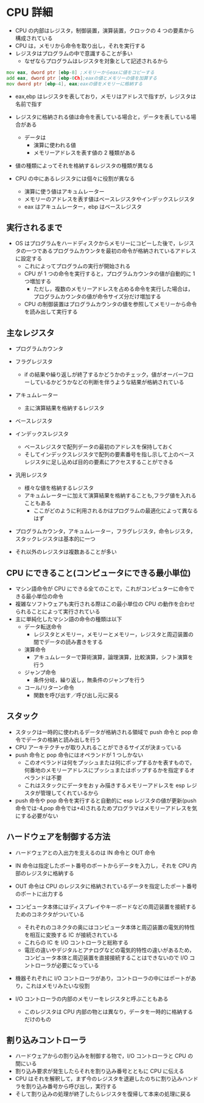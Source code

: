 # CPU 詳細

- CPU の内部はレジスタ，制御装置，演算装置，クロックの 4 つの要素から構成されている
- CPU は，メモリから命令を取り出し，それを実行する
- レジスタはプログラムの中で意識することが多い
  - なぜならプログラムはレジスタを対象として記述されるから

```asm
mov eax, dword ptr [ebp-8] ;メモリーからeaxに値をコピーする
add eax, dword ptr [ebp-0Ch];eaxの値とメモリーの値を加算する
mov dword ptr [ebp-4], eax;eaxの値をメモリーに格納する
```

- eax,ebp はレジスタを表しており，メモリはアドレスで指すが，レジスタは名前で指す

- レジスタに格納される値は命令を表している場合と，データを表している場合がある
  - データは
    - 演算に使われる値
    - メモリーアドレスを表す値の 2 種類がある
- 値の種類によってそれを格納するレジスタの種類が異なる
- CPU の中にあるレジスタには個々に役割が異なる
  - 演算に使う値はアキュムレーター
  - メモリーのアドレスを表す値はベースレジスタやインデックスレジスタ
  - eax はアキュムレーター，ebp はベースレジスタ

## 実行されるまで

- OS はプログラムをハードディスクからメモリーにコピーした後で，レジスタの一つであるプログラムカウンタを最初の命令が格納されているアドレスに設定する
  - これによってプログラムの実行が開始される
  - CPU が 1 つの命令を実行すると，プログラムカウンタの値が自動的に 1 つ増加する
    - ただし，複数のメモリーアドレスを占める命令を実行した場合は，プログラムカウンタの値が命令サイズ分だけ増加する
  - CPU の制御装置はプログラムカウンタの値を参照してメモリーから命令を読み出して実行する

## 主なレジスタ

- プログラムカウンタ
- フラグレジスタ
  - if の結果や繰り返しが終了するかどうかのチェック，値がオーバーフローしているかどうかなどの判断を伴うような結果が格納されている
- アキュムレーター
  - 主に演算結果を格納するレジスタ
- ベースレジスタ
- インデックスレジスタ
  - ベースレジスタで配列データの最初のアドレスを保持しておく
  - そしてインデックスレジスタで配列の要素番号を指し示して上のベースレジスタに足し込めば目的の要素にアクセスすることができる
- 汎用レジスタ

  - 様々な値を格納するレジスタ
  - アキュムレーターに加えて演算結果を格納することも,フラグ値を入れることもある
    - ここがどのように利用されるかはプログラムの最適化によって異なるはず

- プログラムカウンタ，アキュムレーター，フラグレジスタ，命令レジスタ，スタックレジスタは基本的に一つ
- それ以外のレジスタは複数あることが多い

## CPU にできること(コンピュータにできる最小単位)

- マシン語命令が CPU にできる全てのことで，これがコンピュターに命令できる最小単位の命令
- 複雑なソフトウェアも実行される際はこの最小単位の CPU の動作を合わせられることによって実行されている
- 主に単純化したマシン語の命令の種類は以下
  - データ転送命令
    - レジスタとメモリー，メモリーとメモリー，レジスタと周辺装置の間でデータの読み書きをする
  - 演算命令
    - アキュムレーターで算術演算，論理演算，比較演算，シフト演算を行う
  - ジャンプ命令
    - 条件分岐，繰り返し，無条件のジャンプを行う
  - コール/リターン命令
    - 関数を呼び出す／呼び出し元に戻る

## スタック

- スタックは一時的に使われるデータが格納される領域で push 命令と pop 命令でデータの格納と読み出しを行う
- CPU アーキテクチャが取り入れることができるサイズが決まっている
- push 命令と pop 命令にはオペランドが 1 つしかない
  - このオペランドは何をプッシュまたは何にポップするかを表すもので，何番地のメモリーアドレスにプッシュまたはポップするかを指定するオペランドは不要
  - これはスタックにデータをお y み描きするメモリーアドレスを esp レジスタが管理してくれているから
- push 命令や pop 命令を実行すると自動的に esp レジスタの値が更新(push 命令では-4,pop 命令では+4)されるためプログラマはメモリーアドレスを気にする必要がない

## ハードウェアを制御する方法

- ハードウェアとの入出力を支えるのは IN 命令と OUT 命令
- IN 命令は指定したポート番号のポートからデータを入力し，それを CPU 内部のレジスタに格納する
- OUT 命令は CPU のレジスタに格納されているデータを指定したポート番号のポートに出力する
- コンピュータ本体にはディスプレイやキーボードなどの周辺装置を接続するためのコネクタがついている

  - それぞれのコネクタの奥にはコンピュータ本体と周辺装置の電気的特性を相互に変換する IC が接続されている
  - これらの IC を I/O コントローラと総称する
  - 電圧の違いやデジタルとアナログなどの電気的特性の違いがあるため，コンピュータ本体と周辺装置を直接接続することはできないので I/O コントローラが必要になっている

- 機器それぞれに I/O コントローラがあり，コントローラの中にはポートがあり，これはメモリみたいな役割
- I/O コントローラの内部のメモリーをレジスタと呼ぶこともある
  - このレジスタは CPU 内部の物とは異なり，データを一時的に格納するだけのもの

## 割り込みコントローラ

- ハードウェアからの割り込みを制御する物で，I/O コントローラと CPU の間にいる
- 割り込み要求が発生したらそれを割り込み番号とともに CPU に伝える
- CPU はそれを解釈して，まず今のレジスタを退避したのちに割り込みハンドラを割り込み番号から呼び出し，実行する
- そして割り込みの処理が終了したらレジスタを復帰して本来の処理に戻る
